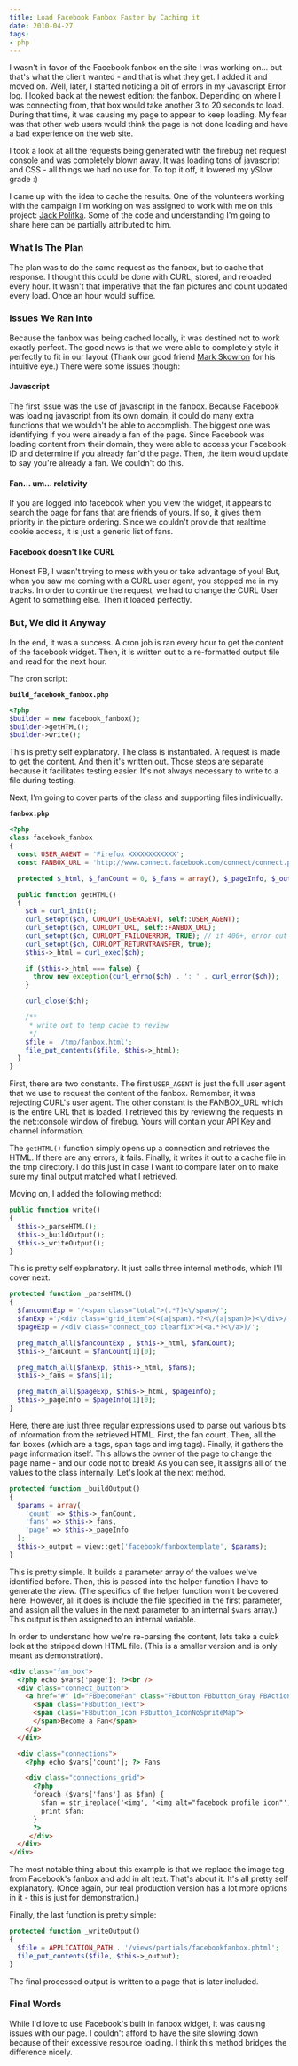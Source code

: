 ```yaml
---
title: Load Facebook Fanbox Faster by Caching it
date: 2010-04-27
tags:
- php
---
```

I wasn't in favor of the Facebook fanbox on the site I was working on... but that's what the client wanted - and that is what they get.  I added it and moved on.  Well, later, I started noticing a bit of errors in my Javascript Error log.  I looked back at the newest edition: the fanbox.  Depending on where I was connecting from, that box would take another 3 to 20 seconds to load.  During that time, it was causing my page to appear to keep loading.  My fear was that other web users would think the page is not done loading and have a bad experience on the web site.

<!--more-->

I took a look at all the requests being generated with the firebug net request console and was completely blown away.  It was loading tons of javascript and CSS - all things we had no use for.  To top it off, it lowered my ySlow grade :)

I came up with the idea to cache the results.  One of the volunteers working with the campaign I'm working on was assigned to work with me on this project: <a href="http://www.jackpolifka.com/">Jack Polifka</a>.  Some of the code and understanding I'm going to share here can be partially attributed to him.

### What Is The Plan

The plan was to do the same request as the fanbox, but to cache that response.  I thought this could be done with CURL, stored, and reloaded every hour.  It wasn't that imperative that the fan pictures and count updated every load.  Once an hour would suffice.

### Issues We Ran Into

Because the fanbox was being cached locally, it was destined not to work exactly perfect.  The good news is that we were able to completely style it perfectly to fit in our layout (Thank our good friend <a href="http://markskowrondesign.com">Mark Skowron</a> for his intuitive eye.)  There were some issues though:

#### Javascript

The first issue was the use of javascript in the fanbox.  Because Facebook was loading javascript from its own domain, it could do many extra functions that we wouldn't be able to accomplish.  The biggest one was identifying if you were already a fan of the page.  Since Facebook was loading content from their domain, they were able to access your Facebook ID and determine if you already fan'd the page.  Then, the item would update to say you're already a fan.  We couldn't do this.

#### Fan... um... relativity

If you are logged into facebook when you view the widget, it appears to search the page for fans that are friends of yours.  If so, it gives them priority in the picture ordering.  Since we couldn't provide that realtime cookie access, it is just a generic list of fans.

#### Facebook doesn't like CURL

Honest FB, I wasn't trying to mess with you or take advantage of you!  But, when you saw me coming with a CURL user agent, you stopped me in my tracks.  In order to continue the request, we had to change the CURL User Agent to something else.  Then it loaded perfectly.

### But, We did it Anyway

In the end, it was a success.  A cron job is ran every hour to get the content of the facebook widget.  Then, it is written out to a re-formatted output file and read for the next hour.

The cron script:

**`build_facebook_fanbox.php`**
```php
<?php
$builder = new facebook_fanbox();
$builder->getHTML();
$builder->write();
```

This is pretty self explanatory.  The class is instantiated.  A request is made to get the content.  And then it's written out.  Those steps are separate because it facilitates testing easier. It's not always necessary to write to a file during testing.

Next, I'm going to cover parts of the class and supporting files individually.

**`fanbox.php`**
```php
<?php
class facebook_fanbox
{
  const USER_AGENT = 'Firefox XXXXXXXXXXXX';
  const FANBOX_URL = 'http://www.connect.facebook.com/connect/connect.php?api_key=xxx&channel_url=xxx&id=xxx&name=&width=280&connections=8&stream=0&logobar=1';

  protected $_html, $_fanCount = 0, $_fans = array(), $_pageInfo, $_output;

  public function getHTML()
  {
    $ch = curl_init();
    curl_setopt($ch, CURLOPT_USERAGENT, self::USER_AGENT);
    curl_setopt($ch, CURLOPT_URL, self::FANBOX_URL);
    curl_setopt($ch, CURLOPT_FAILONERROR, TRUE); // if 400+, error out - don't want this
    curl_setopt($ch, CURLOPT_RETURNTRANSFER, true);
    $this->_html = curl_exec($ch);

    if ($this->_html === false) {
      throw new exception(curl_errno($ch) . ': ' . curl_error($ch));
    }

    curl_close($ch);

    /**
     * write out to temp cache to review
     */
    $file = '/tmp/fanbox.html';
    file_put_contents($file, $this->_html);
  }
}
```

First, there are two constants.  The first `USER_AGENT` is just the full user agent that we use to request the content of the fanbox.  Remember, it was rejecting CURL's user agent.  The other constant is the FANBOX_URL which is the entire URL that is loaded.  I retrieved this by reviewing the requests in the net::console window of firebug.  Yours will contain your API Key and channel information.

The `getHTML()` function simply opens up a connection and retrieves the HTML.  If there are any errors, it fails.  Finally, it writes it out to a cache file in the tmp directory.  I do this just in case I want to compare later on to make sure my final output matched what I retrieved.

Moving on, I added the following method:

```php
public function write()
{
  $this->_parseHTML();
  $this->_buildOutput();
  $this->_writeOutput();
}
```

This is pretty self explanatory. It just calls three internal methods, which I'll cover next.

```php
protected function _parseHTML()
{
  $fancountExp = '/<span class="total">(.*?)<\/span>/';
  $fanExp ='/<div class="grid_item">(<(a|span).*?<\/(a|span)>)<\/div>/';
  $pageExp ='/<div class="connect_top clearfix">(<a.*?<\/a>)/';

  preg_match_all($fancountExp , $this->_html, $fanCount);
  $this->_fanCount = $fanCount[1][0];

  preg_match_all($fanExp, $this->_html, $fans);
  $this->_fans = $fans[1];

  preg_match_all($pageExp, $this->_html, $pageInfo);
  $this->_pageInfo = $pageInfo[1][0];
}
```

Here, there are just three regular expressions used to parse out various bits of information from the retrieved HTML.  First, the fan count.  Then, all the fan boxes (which are a tags, span tags and img tags).  Finally, it gathers the page information itself.  This allows the owner of the page to change the page name - and our code not to break!  As you can see, it assigns all of the values to the class internally.  Let's look at the next method.

```php
protected function _buildOutput()
{
  $params = array(
    'count' => $this->_fanCount, 
    'fans' => $this->_fans, 
    'page' => $this->_pageInfo
  );
  $this->_output = view::get('facebook/fanboxtemplate', $params);
}
```

This is pretty simple.  It builds a parameter array of the values we've identified before.  Then, this is passed into the helper function I have to generate the view.  (The specifics of the helper function won't be covered here.  However, all it does is include the file specified in the first parameter, and assign all the values in the next parameter to an internal `$vars` array.)  This output is then assigned to an internal variable.

In order to understand how we're re-parsing the content, lets take a quick look at the stripped down HTML file.  (This is a smaller version and is only meant as demonstration).

```html
<div class="fan_box">
  <?php echo $vars['page']; ?><br />
  <div class="connect_button">
    <a href="#" id="FBbecomeFan" class="FBbutton FBbutton_Gray FBActionButton">
      <span class="FBbutton_Text">
      <span class="FBbutton_Icon FBbutton_IconNoSpriteMap">
      </span>Become a Fan</span>
    </a>
  </div>

  <div class="connections">
    <?php echo $vars['count']; ?> Fans

    <div class="connections_grid">
      <?php
      foreach ($vars['fans'] as $fan) {
        $fan = str_ireplace('<img', '<img alt="facebook profile icon"', $fan);
        print $fan;
      }
      ?>
     </div>
  </div>
</div>
```

The most notable thing about this example is that we replace the image tag from Facebook's fanbox and add in alt text. That's about it.  It's all pretty self explanatory.  (Once again, our real production version has a lot more options in it - this is just for demonstration.)

Finally, the last function is pretty simple:

```php
protected function _writeOutput()
{
  $file = APPLICATION_PATH . '/views/partials/facebookfanbox.phtml';
  file_put_contents($file, $this->_output);
}
```

The final processed output is written to a page that is later included.

### Final Words
While I'd love to use Facebook's built in fanbox widget, it was causing issues with our page.  I couldn't afford to have the site slowing down because of their excessive resource loading.  I think this method bridges the difference nicely.

